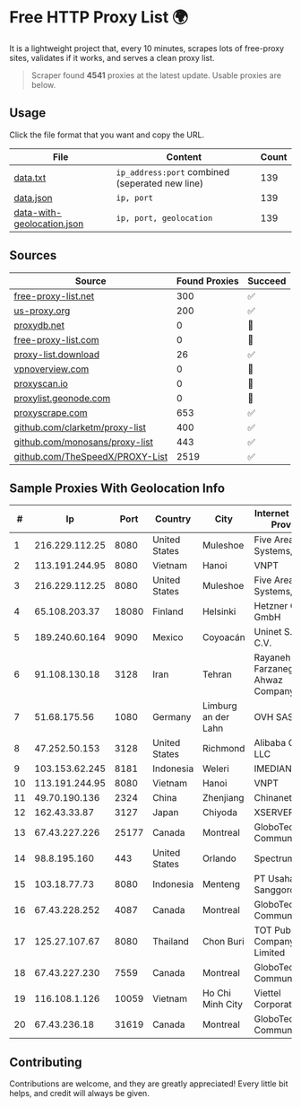 
# Free HTTP Proxy List 🌍

It is a lightweight project that, every 10 minutes, scrapes lots of free-proxy sites, validates if it works, and serves a clean proxy list.


> Scraper found **4541** proxies at the latest update. Usable proxies are below.

## Usage

Click the file format that you want and copy the URL.


|File|Content|Count|
|----|-------|-----|
|[data.txt](https://raw.githubusercontent.com/themiralay/Proxy-List-World/master/data.txt)|`ip_address:port` combined (seperated new line)|139|
|[data.json](https://raw.githubusercontent.com/themiralay/Proxy-List-World/master/data.json)|`ip, port`|139|
|[data-with-geolocation.json](https://raw.githubusercontent.com/themiralay/Proxy-List-World/master/data-with-geolocation.json)|`ip, port, geolocation`|139|

## Sources

|Source|Found Proxies|Succeed|
|------|-------------|-------|
|[free-proxy-list.net](https://free-proxy-list.net)|300|✅|
|[us-proxy.org](https://www.us-proxy.org)|200|✅|
|[proxydb.net](http://proxydb.net)|0|🚫|
|[free-proxy-list.com](https://free-proxy-list.com/?page=&port=&type%5B%5D=http&type%5B%5D=https&up_time=0&search=Search)|0|🚫|
|[proxy-list.download](https://www.proxy-list.download/HTTP)|26|✅|
|[vpnoverview.com](https://vpnoverview.com/privacy/anonymous-browsing/free-proxy-servers)|0|🚫|
|[proxyscan.io](https://www.proxyscan.io)|0|🚫|
|[proxylist.geonode.com](https://proxylist.geonode.com/api/proxy-list?limit=300&page=1&sort_by=lastChecked&sort_type=desc&protocols=http,https)|0|🚫|
|[proxyscrape.com](https://api.proxyscrape.com/v2/?request=displayproxies&protocol=http&timeout=10000&country=all&ssl=all&anonymity=all)|653|✅|
|[github.com/clarketm/proxy-list](https://raw.githubusercontent.com/clarketm/proxy-list/master/proxy-list-raw.txt)|400|✅|
|[github.com/monosans/proxy-list](https://raw.githubusercontent.com/monosans/proxy-list/main/proxies/http.txt)|443|✅|
|[github.com/TheSpeedX/PROXY-List](https://raw.githubusercontent.com/TheSpeedX/PROXY-List/master/http.txt)|2519|✅|


## Sample Proxies With Geolocation Info

|#|Ip|Port|Country|City|Internet Service Provider|
|-|--|----|-------|----|-------------------------|
|1|216.229.112.25|8080|United States|Muleshoe|Five Area Systems, LLC|
|2|113.191.244.95|8080|Vietnam|Hanoi|VNPT|
|3|216.229.112.25|8080|United States|Muleshoe|Five Area Systems, LLC|
|4|65.108.203.37|18080|Finland|Helsinki|Hetzner Online GmbH|
|5|189.240.60.164|9090|Mexico|Coyoacán|Uninet S.A. de C.V.|
|6|91.108.130.18|3128|Iran|Tehran|Rayaneh Gostar Farzanegan Ahwaz Company LTD.|
|7|51.68.175.56|1080|Germany|Limburg an der Lahn|OVH SAS|
|8|47.252.50.153|3128|United States|Richmond|Alibaba Cloud LLC|
|9|103.153.62.245|8181|Indonesia|Weleri|IMEDIANET|
|10|113.191.244.95|8080|Vietnam|Hanoi|VNPT|
|11|49.70.190.136|2324|China|Zhenjiang|Chinanet|
|12|162.43.33.87|3127|Japan|Chiyoda|XSERVER Inc.|
|13|67.43.227.226|25177|Canada|Montreal|GloboTech Communications|
|14|98.8.195.160|443|United States|Orlando|Spectrum|
|15|103.18.77.73|8080|Indonesia|Menteng|PT Usaha Adi Sanggoro|
|16|67.43.228.252|4087|Canada|Montreal|GloboTech Communications|
|17|125.27.107.67|8080|Thailand|Chon Buri|TOT Public Company Limited|
|18|67.43.227.230|7559|Canada|Montreal|GloboTech Communications|
|19|116.108.1.126|10059|Vietnam|Ho Chi Minh City|Viettel Corporation|
|20|67.43.236.18|31619|Canada|Montreal|GloboTech Communications|



## Contributing

Contributions are welcome, and they are greatly appreciated! Every
little bit helps, and credit will always be given.


